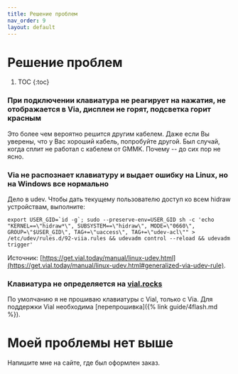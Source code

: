 ```yaml
---
title: Решение проблем
nav_order: 9
layout: default
---
```


# Решение проблем

1. TOC
{:toc}

### При подключении клавиатура не реагирует на нажатия, не отображается в Via, дисплеи не горят, подсветка горит красным

Это более чем вероятно решится другим кабелем. Даже если Вы уверены, что у Вас хороший кабель, попробуйте другой. Был случай, когда сплит не работал с кабелем от GMMK. Почему -- до сих пор не ясно.

### Via не распознает клавиатуру и выдает ошибку на Linux, но на Windows все нормально

Дело в udev. Чтобы дать текущему пользователю доступ ко всем hidraw устройствам, выполните:

```
export USER_GID=`id -g`; sudo --preserve-env=USER_GID sh -c 'echo "KERNEL==\"hidraw*\", SUBSYSTEM==\"hidraw\", MODE=\"0660\", GROUP=\"$USER_GID\", TAG+=\"uaccess\", TAG+=\"udev-acl\"" > /etc/udev/rules.d/92-viia.rules && udevadm control --reload && udevadm trigger'
```

Источник: [https://get.vial.today/manual/linux-udev.html](https://get.vial.today/manual/linux-udev.html#generalized-via-udev-rule).

### Клавиатура не определяется на [vial.rocks](https://vial.rocks/)

По умолчанию я не прошиваю клавиатуры с Vial, только с Via. Для поддержки Vial необходима [перепрошивка]({% link guide/4flash.md %}).

# Моей проблемы нет выше

Напишите мне на сайте, где был оформлен заказ.
